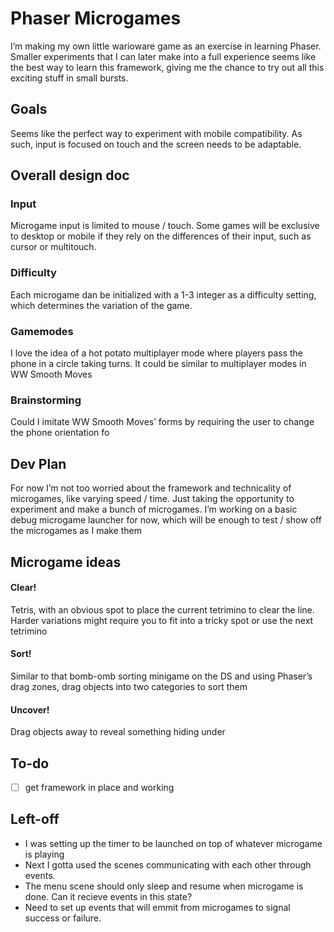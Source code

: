 # Phaser Microgames
I’m making my own little warioware game as an exercise in learning Phaser. Smaller experiments that I can later make into a full experience seems like the best way to learn this framework, giving me the chance to try out all this exciting stuff in small bursts.

## Goals
Seems like the perfect way to experiment with mobile compatibility. As such, input is focused on touch and the screen needs to be adaptable.

## Overall design doc
### Input
Microgame input is limited to mouse / touch. Some games will be exclusive to desktop or mobile if they rely on the differences of their input, such as cursor or multitouch.

### Difficulty
Each microgame dan be initialized with a 1-3 integer as a difficulty setting, which determines the variation of the game.

### Gamemodes
I love the idea of a hot potato multiplayer mode where players pass the phone in a circle taking turns. It could be similar to multiplayer modes in WW Smooth Moves

### Brainstorming
Could I imitate WW Smooth Moves’ forms by requiring the user to change the phone orientation fo

## Dev Plan
For now I’m not too worried about the framework and technicality of microgames, like varying speed / time. Just taking the opportunity to experiment and make a bunch of microgames. I’m working on a basic debug microgame launcher for now, which will be enough to test / show off the microgames as I make them

## Microgame ideas
#### Clear!
Tetris, with an obvious spot to place the current tetrimino to clear the line. Harder variations might require you to fit into a tricky spot or use the next tetrimino

#### Sort!
Similar to that bomb-omb sorting minigame on the DS and using Phaser’s drag zones, drag objects into two categories to sort them

#### Uncover!
Drag objects away to reveal something hiding under

## To-do
- [ ] get framework in place and working

## Left-off
- I was setting up the timer to be launched on top of whatever microgame is playing
- Next I gotta used the scenes communicating with each other through events. 
- The menu scene should only sleep and resume when microgame is done. Can it recieve events in this state?
- Need to set up events that will emmit from microgames to signal success or failure.
